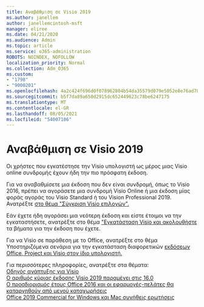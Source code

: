 ```yaml
---
title: Αναβάθμιση σε Visio 2019
ms.author: janellem
author: janellemcintosh-msft
manager: eliree
ms.date: 04/21/2020
ms.audience: Admin
ms.topic: article
ms.service: o365-administration
ROBOTS: NOINDEX, NOFOLLOW
localization_priority: Normal
ms.collection: Adm_O365
ms.custom:
- "1798"
- "9000201"
ms.openlocfilehash: 4a2c424f696d0f078962804b54da35579d079e5052e8e76ad7803b093e0f6d7e
ms.sourcegitcommit: b5f7da89a650d2915dc652449623c78be6247175
ms.translationtype: MT
ms.contentlocale: el-GR
ms.lasthandoff: 08/05/2021
ms.locfileid: "54007106"
---
```

# <a name="upgrade-to-visio-2019"></a>Αναβάθμιση σε Visio 2019

Οι χρήστες που εγκατέστησε την Visio υπολογιστή ως μέρος μιας Visio online συνδρομής έχουν ήδη την πιο πρόσφατη έκδοση. 

Για να αναβαθμίσετε μια έκδοση που δεν είναι συνδρομή, όπως το Visio 2016, πρέπει να αγοράσετε μια συνδρομή Visio Online ή μια έκδοση μίας φοράς αγοράς του Visio Standard ή του Vision Professional 2019. Ανατρέξτε [στο θέμα "Σύγκριση Visio επιλογών".](https://products.office.com/visio/microsoft-visio-plans-and-pricing-compare-visio-options)

Εάν έχετε ήδη αγοράσει μια νεότερη έκδοση και είστε έτοιμοι να την εγκαταστήσετε, ανατρέξτε στο θέμα ["Εγκατάσταση Visio και ακολουθήστε](https://support.office.com/article/f98f21e3-aa02-4827-9167-ddab5b025710?wt.mc_id=OfficeAdm_ClientDIA_Alchemy1798) τα βήματα για την έκδοση που έχετε. 

Για να Visio σε παράθεση με το Office, ανατρέξτε στο θέμα Υποστηριζόμενα σενάρια για την εγκατάσταση διαφορετικών [εκδόσεων Office, Project και Visio στον ίδιο υπολογιστή.](https://docs.microsoft.com/deployoffice/install-different-office-visio-and-project-versions-on-the-same-computer)

Για περισσότερες πληροφορίες, ανατρέξτε στα θέματα:<br>
[Οδηγός ανάπτυξης για Visio](https://docs.microsoft.com/deployoffice/deployment-guide-for-visio)<br>
[Ο αριθμός κύριας έκδοσης Visio 2019 παραμένει στις 16.0](https://docs.microsoft.com/deployoffice/office2019/overview#whats-stayed-the-same-in-office-2019)<br>
[Ο προσδιορισμός έτους Office 2016 και οι εφαρμογές-πελάτες θα καταργηθούν από μενού καταχωρήσεις](https://support.office.com/article/8fe5e052-76d2-49de-af30-2e84ed3da907?wt.mc_id=OfficeAdm_ClientDIA_Alchemy1798)<br>
[Office 2019 Commercial for Windows και Mac συνήθεις ερωτήσεις](https://support.microsoft.com/help/4133312) 
